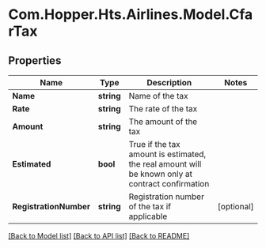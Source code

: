 # Com.Hopper.Hts.Airlines.Model.CfarTax

## Properties

Name | Type | Description | Notes
------------ | ------------- | ------------- | -------------
**Name** | **string** | Name of the tax | 
**Rate** | **string** | The rate of the tax | 
**Amount** | **string** | The amount of the tax | 
**Estimated** | **bool** | True if the tax amount is estimated, the real amount will be known only at contract confirmation | 
**RegistrationNumber** | **string** | Registration number of the tax if applicable | [optional] 

[[Back to Model list]](../README.md#documentation-for-models) [[Back to API list]](../README.md#documentation-for-api-endpoints) [[Back to README]](../README.md)

